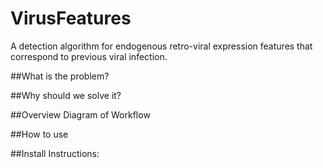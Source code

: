 # VirusFeatures
A detection algorithm for endogenous retro-viral expression features that correspond to previous viral infection. 

##What is the problem?

##Why should we solve it?

##Overview Diagram of Workflow

##How to use

##Install Instructions:
